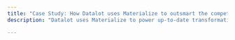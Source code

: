 ```yaml
---
title: "Case Study: How Datalot uses Materialize to outsmart the competition."
description: "Datalot uses Materialize to power up-to-date transformations on fast changing market data."

---
```

